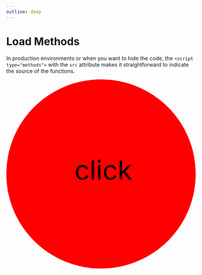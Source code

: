 ```yaml
---
outline: deep
---
```


# Load Methods

In production environments or when you want to hide the code, the `<script type="methods">`
with the `src` attribute makes it straightforward to indicate the source of the functions.

<ClientOnly>
<grapper-view id="load-methods-1" style="width: 200px;">
  <svg viewBox="0 0 100 100">
    <circle id="run" cx="50" cy="50" r="50" fill="red" style="cursor: pointer;"
            g-on:click="change()"/>
    <text x="36" y="53" style="cursor: pointer;"
          g-on:click="change()">click</text>
  </svg>
  <g-script type="methods" src="/methods/circle.js"></g-script>
</grapper-view>
<g-editor href="#load-methods-1" lines-highlight="18"></g-editor>
</ClientOnly>
